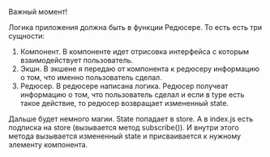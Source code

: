 Важный момент!

Логика приложения должна быть в функции Редюсере. 
То есть есть три сущности: 
  1. Компонент. В компоненте идет отрисовка интерфейса с которым взаимодействует пользователь.
  2. Экшн. В экшене я передаю от компонента к редюсеру информацию о том, что именно пользователь сделал. 
  3. Редюсер. В редюсере написана логика. Редюсер получеат информацию о том, что пользователь сделал и если в type есть такое действие, то редюсер возвращает измененный state. 

  Дальше будет немного магии. State попадает в store. А в index.js есть подписка на store (вызывается метод subscribe()). И внутри этого метода вызывается измененный state и присваивается к нужному элементу компонента. 